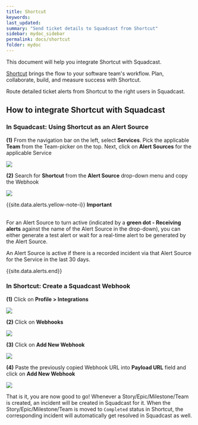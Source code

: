 ```yaml
---
title: Shortcut
keywords: 
last_updated: 
summary: "Send ticket details to Squadcast from Shortcut"
sidebar: mydoc_sidebar
permalink: docs/shortcut
folder: mydoc
---
```


This document will help you integrate Shortcut with Squadcast.

[Shortcut](https://shortcut.com/) brings the flow to your software team's workflow. Plan, collaborate, build, and measure success with Shortcut.

Route detailed ticket alerts from Shortcut to the right users in Squadcast.

## How to integrate Shortcut with Squadcast

### In Squadcast: Using Shortcut as an Alert Source

**(1)** From the navigation bar on the left, select **Services**. Pick the applicable **Team** from the Team-picker on the top. Next, click on **Alert Sources** for the applicable Service

![](images/alert_source_1.png)

**(2)** Search for **Shortcut** from the **Alert Source** drop-down menu and copy the Webhook

![](images/shortcut_1.png)

{{site.data.alerts.yellow-note-i}}
<b>Important</b><br/><br/>
<p>For an Alert Source to turn active (indicated by a <b>green dot - Receiving alerts</b> against the name of the Alert Source in the drop-down), you can either generate a test alert or wait for a real-time alert to be generated by the Alert Source.</p>
<p>An Alert Source is active if there is a recorded incident via that Alert Source for the Service in the last 30 days.</p>
{{site.data.alerts.end}}

### In Shortcut: Create a Squadcast Webhook

**(1)** Click on **Profile > Integrations**

![](images/shortcut_2.png)

**(2)** Click on **Webhooks**

![](images/shortcut_3.png)

**(3)** Click on **Add New Webhook**

![](images/shortcut_4.png)

**(4)** Paste the previously copied Webhook URL into **Payload URL** field and click on **Add New Webhook**

![](images/shortcut_5.png)


That is it, you are now good to go! Whenever a Story/Epic/Milestone/Team is created, an incident will be created in Squadcast for it. When the Story/Epic/Milestone/Team is moved to `Completed` status in Shortcut, the corresponding incident will automatically get resolved in Squadcast as well.